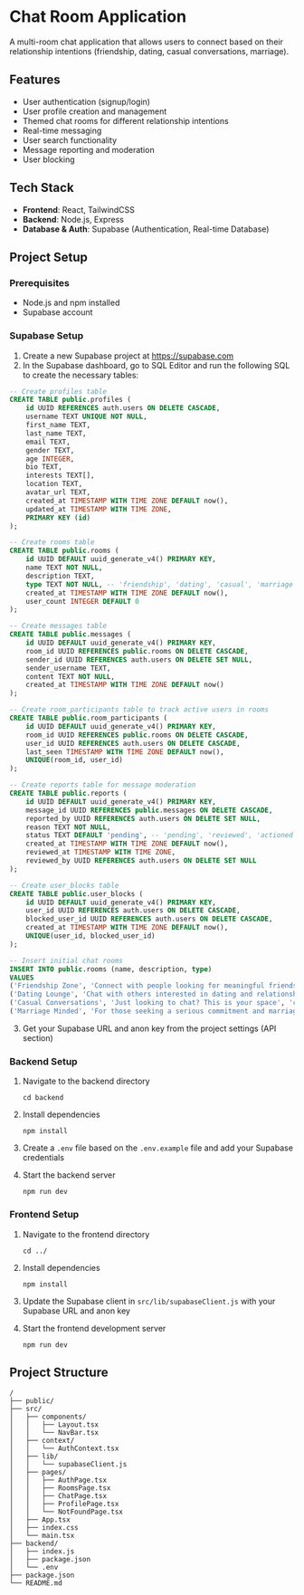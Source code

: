# Chat Room Application

A multi-room chat application that allows users to connect based on their relationship intentions (friendship, dating, casual conversations, marriage).

## Features

- User authentication (signup/login)
- User profile creation and management
- Themed chat rooms for different relationship intentions
- Real-time messaging
- User search functionality
- Message reporting and moderation
- User blocking

## Tech Stack

- **Frontend**: React, TailwindCSS
- **Backend**: Node.js, Express
- **Database & Auth**: Supabase (Authentication, Real-time Database)

## Project Setup

### Prerequisites

- Node.js and npm installed
- Supabase account

### Supabase Setup

1. Create a new Supabase project at https://supabase.com
2. In the Supabase dashboard, go to SQL Editor and run the following SQL to create the necessary tables:

```sql
-- Create profiles table
CREATE TABLE public.profiles (
    id UUID REFERENCES auth.users ON DELETE CASCADE,
    username TEXT UNIQUE NOT NULL,
    first_name TEXT,
    last_name TEXT,
    email TEXT,
    gender TEXT,
    age INTEGER,
    bio TEXT,
    interests TEXT[],
    location TEXT,
    avatar_url TEXT,
    created_at TIMESTAMP WITH TIME ZONE DEFAULT now(),
    updated_at TIMESTAMP WITH TIME ZONE,
    PRIMARY KEY (id)
);

-- Create rooms table
CREATE TABLE public.rooms (
    id UUID DEFAULT uuid_generate_v4() PRIMARY KEY,
    name TEXT NOT NULL,
    description TEXT,
    type TEXT NOT NULL, -- 'friendship', 'dating', 'casual', 'marriage'
    created_at TIMESTAMP WITH TIME ZONE DEFAULT now(),
    user_count INTEGER DEFAULT 0
);

-- Create messages table
CREATE TABLE public.messages (
    id UUID DEFAULT uuid_generate_v4() PRIMARY KEY,
    room_id UUID REFERENCES public.rooms ON DELETE CASCADE,
    sender_id UUID REFERENCES auth.users ON DELETE SET NULL,
    sender_username TEXT,
    content TEXT NOT NULL,
    created_at TIMESTAMP WITH TIME ZONE DEFAULT now()
);

-- Create room_participants table to track active users in rooms
CREATE TABLE public.room_participants (
    id UUID DEFAULT uuid_generate_v4() PRIMARY KEY,
    room_id UUID REFERENCES public.rooms ON DELETE CASCADE,
    user_id UUID REFERENCES auth.users ON DELETE CASCADE,
    last_seen TIMESTAMP WITH TIME ZONE DEFAULT now(),
    UNIQUE(room_id, user_id)
);

-- Create reports table for message moderation
CREATE TABLE public.reports (
    id UUID DEFAULT uuid_generate_v4() PRIMARY KEY,
    message_id UUID REFERENCES public.messages ON DELETE CASCADE,
    reported_by UUID REFERENCES auth.users ON DELETE SET NULL,
    reason TEXT NOT NULL,
    status TEXT DEFAULT 'pending', -- 'pending', 'reviewed', 'actioned', 'dismissed'
    created_at TIMESTAMP WITH TIME ZONE DEFAULT now(),
    reviewed_at TIMESTAMP WITH TIME ZONE,
    reviewed_by UUID REFERENCES auth.users ON DELETE SET NULL
);

-- Create user_blocks table
CREATE TABLE public.user_blocks (
    id UUID DEFAULT uuid_generate_v4() PRIMARY KEY,
    user_id UUID REFERENCES auth.users ON DELETE CASCADE,
    blocked_user_id UUID REFERENCES auth.users ON DELETE CASCADE,
    created_at TIMESTAMP WITH TIME ZONE DEFAULT now(),
    UNIQUE(user_id, blocked_user_id)
);

-- Insert initial chat rooms
INSERT INTO public.rooms (name, description, type) 
VALUES 
('Friendship Zone', 'Connect with people looking for meaningful friendships', 'friendship'),
('Dating Lounge', 'Chat with others interested in dating and relationships', 'dating'),
('Casual Conversations', 'Just looking to chat? This is your space', 'casual'),
('Marriage Minded', 'For those seeking a serious commitment and marriage', 'marriage');
```

3. Get your Supabase URL and anon key from the project settings (API section)

### Backend Setup

1. Navigate to the backend directory
   ```
   cd backend
   ```

2. Install dependencies
   ```
   npm install
   ```

3. Create a `.env` file based on the `.env.example` file and add your Supabase credentials

4. Start the backend server
   ```
   npm run dev
   ```

### Frontend Setup

1. Navigate to the frontend directory
   ```
   cd ../
   ```

2. Install dependencies
   ```
   npm install
   ```

3. Update the Supabase client in `src/lib/supabaseClient.js` with your Supabase URL and anon key

4. Start the frontend development server
   ```
   npm run dev
   ```

## Project Structure

```
/
├── public/
├── src/
│   ├── components/
│   │   ├── Layout.tsx
│   │   └── NavBar.tsx
│   ├── context/
│   │   └── AuthContext.tsx
│   ├── lib/
│   │   └── supabaseClient.js
│   ├── pages/
│   │   ├── AuthPage.tsx
│   │   ├── RoomsPage.tsx
│   │   ├── ChatPage.tsx
│   │   ├── ProfilePage.tsx
│   │   └── NotFoundPage.tsx
│   ├── App.tsx
│   ├── index.css
│   └── main.tsx
├── backend/
│   ├── index.js
│   ├── package.json
│   └── .env
├── package.json
└── README.md
```

